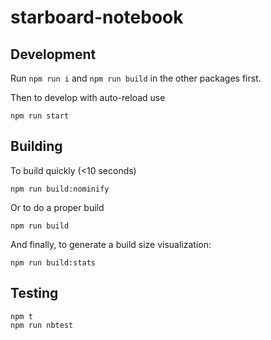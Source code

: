 # starboard-notebook

## Development
  Run `npm run i` and `npm run build` in the other packages first.

  Then to develop with auto-reload use
  ```
  npm run start
  ```

## Building
To build quickly (<10 seconds)
```
npm run build:nominify
```

Or to do a proper build
```
npm run build
```

And finally, to generate a build size visualization:
```
npm run build:stats
```

## Testing

```
npm t
npm run nbtest
```